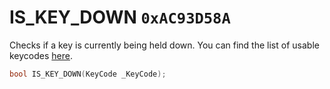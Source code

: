 # IS_KEY_DOWN `0xAC93D58A`

Checks if a key is currently being held down. You can find the list of usable keycodes [here](#keyboard_keycodes).

```cpp
bool IS_KEY_DOWN(KeyCode _KeyCode);
```